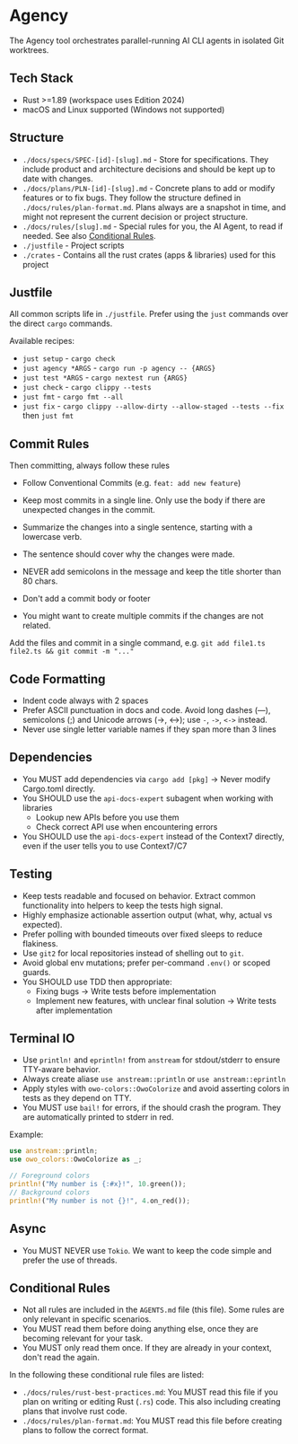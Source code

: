 # Agency

The Agency tool orchestrates parallel-running AI CLI agents in isolated Git worktrees.

## Tech Stack

- Rust >=1.89 (workspace uses Edition 2024)
- macOS and Linux supported (Windows not supported)

## Structure

- `./docs/specs/SPEC-[id]-[slug].md` - Store for specifications. They include product and architecture decisions and should be kept up to date with changes.
- `./docs/plans/PLN-[id]-[slug].md` - Concrete plans to add or modify features or to fix bugs. They follow the structure defined in `./docs/rules/plan-format.md`. Plans always are a snapshot in time, and might not represent the current decision or project structure.
- `./docs/rules/[slug].md` - Special rules for you, the AI Agent, to read if needed. See also [Conditional Rules](#conditional-rules).
- `./justfile` - Project scripts
- `./crates` - Contains all the rust crates (apps & libraries) used for this project

## Justfile

All common scripts life in `./justfile`.
Prefer using the `just` commands over the direct `cargo` commands.

Available recipes:

- `just setup` - `cargo check`
- `just agency *ARGS` - `cargo run -p agency -- {ARGS}`
- `just test *ARGS` - `cargo nextest run {ARGS}`
- `just check` - `cargo clippy --tests`
- `just fmt` - `cargo fmt --all`
- `just fix` - `cargo clippy --allow-dirty --allow-staged --tests --fix` then `just fmt`

## Commit Rules

Then committing, always follow these rules

- Follow Conventional Commits (e.g. `feat: add new feature`)
- Keep most commits in a single line. Only use the body if there are unexpected changes in the commit.

- Summarize the changes into a single sentence, starting with a lowercase verb.
- The sentence should cover why the changes were made.
- NEVER add semicolons in the message and keep the title shorter than 80 chars.
- Don't add a commit body or footer
- You might want to create multiple commits if the changes are not related.

Add the files and commit in a single command, e.g. `git add file1.ts file2.ts && git commit -m "..."`

## Code Formatting

- Indent code always with 2 spaces
- Prefer ASCII punctuation in docs and code. Avoid long dashes (—), semicolons (;) and Unicode arrows (→, ↔); use `-`, `->`, `<->` instead.
- Never use single letter variable names if they span more than 3 lines

## Dependencies

- You MUST add dependencies via `cargo add [pkg]` -> Never modify Cargo.toml directly.
- You SHOULD use the `api-docs-expert` subagent when working with libraries
  - Lookup new APIs before you use them
  - Check correct API use when encountering errors
- You SHOULD use the `api-docs-expert` instead of the Context7 directly, even if the user tells you to use Context7/C7

## Testing

- Keep tests readable and focused on behavior. Extract common functionality into helpers to keep the tests high signal.
- Highly emphasize actionable assertion output (what, why, actual vs expected).
- Prefer polling with bounded timeouts over fixed sleeps to reduce flakiness.
- Use `git2` for local repositories instead of shelling out to `git`.
- Avoid global env mutations; prefer per-command `.env()` or scoped guards.
- You SHOULD use TDD then appropriate:
  - Fixing bugs -> Write tests before implementation
  - Implement new features, with unclear final solution -> Write tests after implementation

## Terminal IO

- Use `println!` and `eprintln!` from `anstream` for stdout/stderr to ensure TTY-aware behavior.
- Always create aliase `use anstream::println` or `use anstream::eprintln` 
- Apply styles with `owo-colors::OwoColorize` and avoid asserting colors in tests as they depend on TTY.
- You MUST use `bail!` for errors, if the should crash the program. They are automatically printed to stderr in red.

Example:

```rust
use anstream::println;
use owo_colors::OwoColorize as _;

// Foreground colors
println!("My number is {:#x}!", 10.green());
// Background colors
println!("My number is not {}!", 4.on_red());
```

## Async

- You MUST NEVER use `Tokio`. We want to keep the code simple and prefer the use of threads.

## Conditional Rules

- Not all rules are included in the `AGENTS.md` file (this file). Some rules are only relevant in specific scenarios.
- You MUST read them before doing anything else, once they are becoming relevant for your task.
- You MUST only read them once. If they are already in your context, don't read the again.

In the following these conditional rule files are listed:

- `./docs/rules/rust-best-practices.md`: You MUST read this file if you plan on writing or editing Rust (`.rs`) code. This also including creating plans that involve rust code.
- `./docs/rules/plan-format.md`: You MUST read this file before creating plans to follow the correct format.
